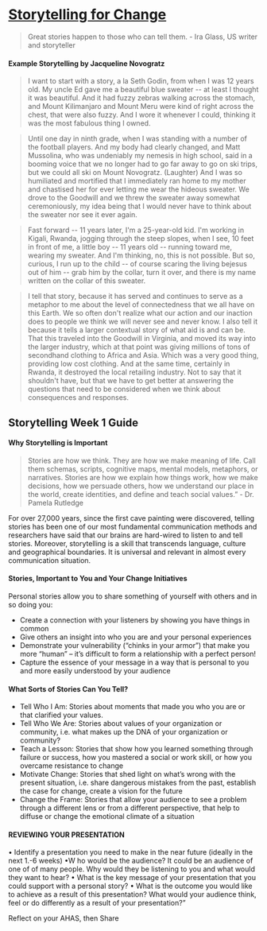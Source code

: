 # [Storytelling for Change](https://novoed.com/storytelling-change/lecture_pages/610)

> Great stories happen to those who can tell them. - Ira Glass, US writer and storyteller

#### Example Storytelling by Jacqueline Novogratz

> I want to start with a story, a la Seth Godin, from when I was 12 years old. My uncle Ed gave me a beautiful blue sweater -- at least I thought it was beautiful. And it had fuzzy zebras walking across the stomach, and Mount Kilimanjaro and Mount Meru were kind of right across the chest, that were also fuzzy. And I wore it whenever I could, thinking it was the most fabulous thing I owned.

> Until one day in ninth grade, when I was standing with a number of the football players. And my body had clearly changed, and Matt Mussolina, who was undeniably my nemesis in high school, said in a booming voice that we no longer had to go far away to go on ski trips, but we could all ski on Mount Novogratz. (Laughter) And I was so humiliated and mortified that I immediately ran home to my mother and chastised her for ever letting me wear the hideous sweater. We drove to the Goodwill and we threw the sweater away somewhat ceremoniously, my idea being that I would never have to think about the sweater nor see it ever again.

> Fast forward -- 11 years later, I'm a 25-year-old kid. I'm working in Kigali, Rwanda, jogging through the steep slopes, when I see, 10 feet in front of me, a little boy -- 11 years old -- running toward me, wearing my sweater. And I'm thinking, no, this is not possible. But so, curious, I run up to the child -- of course scaring the living bejesus out of him -- grab him by the collar, turn it over, and there is my name written on the collar of this sweater.

> I tell that story, because it has served and continues to serve as a metaphor to me about the level of connectedness that we all have on this Earth. We so often don't realize what our action and our inaction does to people we think we will never see and never know. I also tell it because it tells a larger contextual story of what aid is and can be. That this traveled into the Goodwill in Virginia, and moved its way into the larger industry, which at that point was giving millions of tons of secondhand clothing to Africa and Asia. Which was a very good thing, providing low cost clothing. And at the same time, certainly in Rwanda, it destroyed the local retailing industry. Not to say that it shouldn't have, but that we have to get better at answering the questions that need to be considered when we think about consequences and responses.

## Storytelling Week 1 Guide

#### Why Storytelling is Important

> Stories are how we think. They are how we make meaning of life. Call them schemas, scripts, cognitive maps, mental models, metaphors, or narratives. Stories are how we explain how things work, how we make decisions, how we persuade others, how we understand our place in the world, create identities, and define and teach social values.” - Dr. Pamela Rutledge

For over 27,000 years, since the first cave painting were discovered, telling stories has been one of our most fundamental communication methods and researchers have said that our brains are hard-wired to listen to and tell stories. Moreover, storytelling is a skill that transcends language, culture and geographical boundaries. It is universal and relevant in almost every communication situation.

#### Stories, Important to You and Your Change Initiatives

Personal stories allow you to share something of yourself with others and in so doing you:

- Create a connection with your listeners by showing you have things in common
- Give others an insight into who you are and your personal experiences
- Demonstrate your vulnerability (“chinks in your armor”) that make you more “human” – it’s difficult to form a relationship with a perfect person!
- Capture the essence of your message in a way that is personal to you and more easily understood by your audience

#### What Sorts of Stories Can You Tell?

- Tell Who I Am: Stories about moments that made you who you are or that clarified your values.
- Tell Who We Are: Stories about values of your organization or community, i.e. what makes up the DNA of your organization or community?
- Teach a Lesson: Stories that show how you learned something through failure or success, how you mastered a social or work skill, or how you overcame resistance to change
- Motivate Change: Stories that shed light on what’s wrong with the present situation, i.e. share dangerous mistakes from the past, establish the case for change, create a vision for the future
- Change the Frame: Stories that allow your audience to see a problem through a different lens or from a different perspective, that help to diffuse or change the emotional climate of a situation

#### REVIEWING YOUR PRESENTATION

• Identify a presentation you need to make in the near future (ideally in the next 1.-6 weeks)
•W  ho would be the audience? It could be an audience of one of of many people. Why would they be listening to you and what would they want to hear?
• What is the key message of your presentation that you could support with a personal story?
• What is the outcome you would like to achieve as a result of this presentation? What would your audience think, feel or do differently as a result of your presentation?”

Reflect on your AHAS, then Share





























